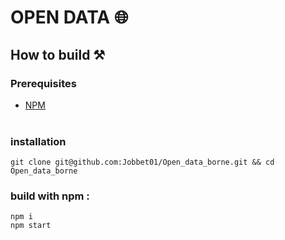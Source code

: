 # OPEN DATA 🌐

## How to build ⚒️

### Prerequisites
- [NPM](https://www.npmjs.com/) <br /><br />

### installation
`git clone git@github.com:Jobbet01/Open_data_borne.git && cd Open_data_borne`

### build with npm :
`npm i`<br />
`npm start`
